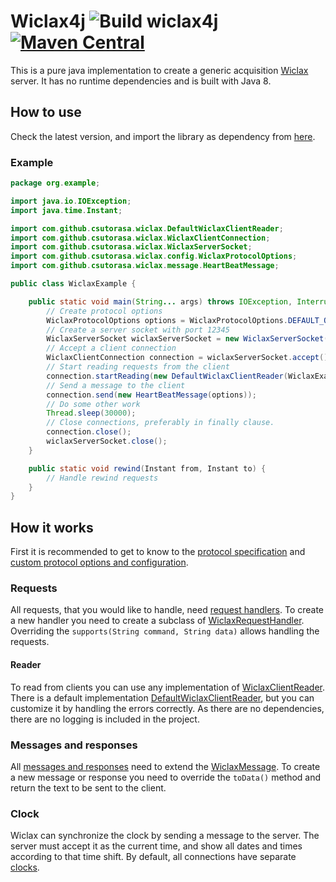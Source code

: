 # Wiclax4j ![Build wiclax4j](https://github.com/csutorasa/wiclax4j/workflows/Build%20wiclax4j/badge.svg) [![Maven Central](https://img.shields.io/maven-central/v/com.github.csutorasa.wiclax4j/wiclax4j.svg?label=Maven%20Central)](https://search.maven.org/search?q=g:%22com.github.csutorasa.wiclax4j%22%20AND%20a:%22wiclax4j%22)

This is a pure java implementation to create a generic acquisition [Wiclax](https://www.wiclax.com/) server. It has no
runtime dependencies and is built with Java 8.

## How to use

Check the latest version, and import the library as dependency
from [here](https://search.maven.org/artifact/com.github.csutorasa.wiclax4j/wiclax4j).

### Example

```java
package org.example;

import java.io.IOException;
import java.time.Instant;

import com.github.csutorasa.wiclax.DefaultWiclaxClientReader;
import com.github.csutorasa.wiclax.WiclaxClientConnection;
import com.github.csutorasa.wiclax.WiclaxServerSocket;
import com.github.csutorasa.wiclax.config.WiclaxProtocolOptions;
import com.github.csutorasa.wiclax.message.HeartBeatMessage;

public class WiclaxExample {

    public static void main(String... args) throws IOException, InterruptedException {
        // Create protocol options
        WiclaxProtocolOptions options = WiclaxProtocolOptions.DEFAULT_OPTIONS;
        // Create a server socket with port 12345
        WiclaxServerSocket wiclaxServerSocket = new WiclaxServerSocket(12345, options);
        // Accept a client connection
        WiclaxClientConnection connection = wiclaxServerSocket.accept();
        // Start reading requests from the client
        connection.startReading(new DefaultWiclaxClientReader(WiclaxExample::rewind));
        // Send a message to the client
        connection.send(new HeartBeatMessage(options));
        // Do some other work
        Thread.sleep(30000);
        // Close connections, preferably in finally clause.
        connection.close();
        wiclaxServerSocket.close();
    }

    public static void rewind(Instant from, Instant to) {
        // Handle rewind requests
    }
}
```

## How it works

First it is recommended to get to know to the [protocol specification](docs/protocol.md)
and [custom protocol options and configuration](docs/acquisitiontype.md).

### Requests

All requests, that you would like to handle, need [request handlers](src/main/java/com/github/csutorasa/wiclax/request).
To create a new handler you need to create a subclass
of [WiclaxRequestHandler](src/main/java/com/github/csutorasa/wiclax/request/WiclaxRequestHandler.java). Overriding
the `supports(String command, String data)` allows handling the requests.

#### Reader

To read from clients you can use any implementation
of [WiclaxClientReader](src/main/java/com/github/csutorasa/wiclax/WiclaxClientReader.java). There is a default
implementation [DefaultWiclaxClientReader](src/main/java/com/github/csutorasa/wiclax/DefaultWiclaxClientReader.java),
but you can customize it by handling the errors correctly. As there are no dependencies, there are no logging is
included in the project.

### Messages and responses

All [messages and responses](src/main/java/com/github/csutorasa/wiclax/message) need to extend
the [WiclaxMessage](src/main/java/com/github/csutorasa/wiclax/message/WiclaxMessage.java). To create a new message or
response you need to override the `toData()` method and return the text to be sent to the client.

### Clock

Wiclax can synchronize the clock by sending a message to the server. The server must accept it as the current time, and
show all dates and times according to that time shift. By default, all connections have
separate [clocks](src/main/java/com/github/csutorasa/wiclax/clock/WiclaxClock.java).
